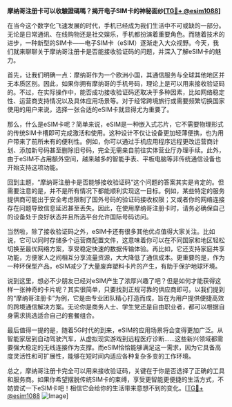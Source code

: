 **摩纳哥注册卡可以收驗證碼嗎？揭开电子SIM卡的神秘面纱[[TG💪+ @esim1088](https://t.me/s/esim1088)]**

在当今这个数字化飞速发展的时代，手机已经成为我们生活中不可或缺的一部分。无论是日常通讯、在线购物还是社交娱乐，手机都扮演着重要角色。而随着技术的进步，一种新型的SIM卡——电子SIM卡（eSIM）逐渐走入大众视野。今天，我们就来聊聊关于摩纳哥注册卡是否能接收验证码的问题，并深入了解eSIM卡的魅力。

首先，让我们明确一点：摩纳哥作为一个欧洲小国，其通信服务与全球其他地区并无本质区别。因此，如果你拥有摩纳哥的手机号码，理论上是可以用来接收验证码的。不过，在实际操作中，能否成功接收验证码还取决于多种因素，比如网络稳定性、运营商支持情况以及具体应用场景等。对于经常跨境旅行或需要频繁切换国家使用的用户来说，选择一张合适的eSIM卡就显得尤为重要了。

那么，什么是eSIM卡呢？简单来说，eSIM是一种嵌入式芯片，它不需要物理形式的传统SIM卡槽即可完成激活和使用。这种设计不仅让设备更加轻薄便携，也为用户带来了前所未有的便利性。例如，你可以通过手机应用程序远程更改运营商计划、添加新号码甚至删除旧号码，完全无需亲自前往实体营业厅办理手续。此外，由于eSIM不占用额外空间，越来越多的智能手表、平板电脑等非传统通信设备也开始支持这项功能。

回到主题，“摩纳哥注册卡是否能够接收验证码”这个问题的答案其实是肯定的。但需要注意的是，并不是所有情况下都能顺利实现这一目标。例如，某些特定的服务提供商可能出于安全考虑限制了国外号码的验证码接收权限；又或者你的网络连接存在问题导致信息延迟甚至丢失。因此，在使用摩纳哥注册卡时，请务必确保自己的设备处于良好状态并且所选平台允许国际号码访问。

当然啦，除了接收验证码之外，eSIM卡还有很多其他优点值得大家关注。比如说，它可以同时存储多个运营商配置文件，这意味着你可以在不同国家和地区轻松切换至最优网络方案，享受稳定快速的数据传输体验。再比如，它还支持家庭共享功能，方便家人之间相互分享流量资源，大大降低了通信成本。更重要的是，作为一种环保型产品，eSIM减少了大量废弃塑料卡片的产生，有助于保护地球环境。

说到这里，想必不少朋友已经对eSIM产生了浓厚兴趣了吧？但是如何才能获得这样一张神奇的卡片呢？其实很简单，只要找到正规可靠的供应商即可。以我们提到的“摩纳哥注册卡”为例，它是由专业团队精心打造而成，旨在为用户提供便捷高效的跨境通信解决方案。无论你是商务人士、学生党还是自由职业者，都可以根据自身需求挑选适合自己的套餐组合。

最后值得一提的是，随着5G时代的到来，eSIM的应用场景将会变得更加广泛。从智能家居到自动驾驶汽车，从虚拟现实游戏到远程医疗诊断……这些新兴领域都需要强大稳定的无线连接作为支撑。而eSIM恰恰能够满足这一需求，因为它具备高度灵活性和可扩展性，能够在短时间内适应各种复杂多变的工作环境。

总之，摩纳哥注册卡完全可以用来接收验证码，关键在于你是否选择了正确的工具和服务商。如果你希望摆脱传统SIM卡的束缚，享受更智能更便捷的生活方式，不妨尝试一下eSIM卡吧！相信它会给你的生活带来意想不到的变化。[[TG💪+ @esim1088](https://t.me/s/esim1088) ![Image](https://i.postimg.cc/4NQfJmqS/Snipaste-2025-05-13-00-14-12.png)]